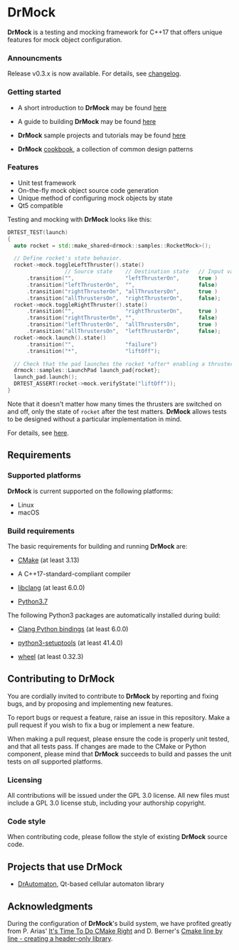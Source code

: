 <!--
Copyright 2019 Ole Kliemann, Malte Kliemann

This file is part of DrMock.

DrMock is free software: you can redistribute it and/or modify it
under the terms of the GNU General Public License as published by
the Free Software Foundation, either version 3 of the License, or
(at your option) any later version.

DrMock is distributed in the hope that it will be useful, but
WITHOUT ANY WARRANTY; without even the implied warranty of
MERCHANTABILITY or FITNESS FOR A PARTICULAR PURPOSE.  See the GNU
General Public License for more details.

You should have received a copy of the GNU General Public License
along with DrMock.  If not, see <https://www.gnu.org/licenses/>.
-->

# DrMock

**DrMock** is a testing and mocking framework for C++17 that offers unique
features for mock object configuration.

### Announcments

Release v0.3.x is now available. For details, see
[changelog](CHANGELOG.md).

### Getting started

* A short introduction to **DrMock** may be found [here](docs/introduction.md)

* A guide to building **DrMock** may be found [here](docs/build.md)

* **DrMock** sample projects and tutorials may be found [here](docs/tutorial.md)

* **DrMock** [cookbook](docs/cookbook.md), a collection of common design patterns

### Features

* Unit test framework
* On-the-fly mock object source code generation
* Unique method of configuring mock objects by state
* Qt5 compatible

Testing and mocking with **DrMock** looks like this:
```cpp
DRTEST_TEST(launch)
{
  auto rocket = std::make_shared<drmock::samples::RocketMock>();

  // Define rocket's state behavior.
  rocket->mock.toggleLeftThruster().state()
                  // Source state    // Destination state   // Input value
      .transition("",                "leftThrusterOn",      true )
      .transition("leftThrusterOn",  "",                    false)
      .transition("rightThrusterOn", "allThrustersOn",      true )
      .transition("allThrustersOn",  "rightThrusterOn",     false);
  rocket->mock.toggleRightThruster().state()
      .transition("",                "rightThrusterOn",     true )
      .transition("rightThrusterOn", "",                    false)
      .transition("leftThrusterOn",  "allThrustersOn",      true )
      .transition("allThrustersOn",  "leftThrusterOn",      false);
  rocket->mock.launch().state()
      .transition("",                "failure")
      .transition("*",               "liftOff");

  // Check that the pad launches the rocket *after* enabling a thruster.
  drmock::samples::LaunchPad launch_pad{rocket};
  launch_pad.launch();
  DRTEST_ASSERT(rocket->mock.verifyState("liftOff"));
}
```
Note that it doesn't matter how many times the thrusters are switched on
and off, only the state of `rocket` after the test matters. **DrMock**
allows tests to be designed without a particular implementation in mind.

For details, see [here](docs/samples/states.md).

## Requirements

### Supported platforms

**DrMock** is current supported on the following platforms:

* Linux
* macOS

### Build requirements

The basic requirements for building and running **DrMock** are:

* [CMake](https://cmake.org) (at least 3.13)

* A C++17-standard-compliant compiler

* [libclang](http://llvm.org/git/clang) (at least 6.0.0)

* [Python3.7](https://www.python.org)

The following Python3 packages are automatically installed during build:

* [Clang Python bindings](https://github.com/llvm-mirror/clang/tree/master/bindings/python)
  (at least 6.0.0)

* [python3-setuptools](https://pypi.org/project/setuptools) (at least 41.4.0)

* [wheel](https://pythonwheels.com) (at least 0.32.3)

## Contributing to **DrMock**

You are cordially invited to contribute to **DrMock** by reporting and
fixing bugs, and by proposing and implementing new features.

To report bugs or request a feature, raise an issue in this repository.
Make a pull request if you wish to fix a bug or implement a new feature.

When making a pull request, please ensure the code is properly unit
tested, and that all tests pass. If changes are made to the CMake or
Python component, please mind that **DrMock** succeeds to build and
passes the unit tests on _all_ supported platforms.

### Licensing

All contributions will be issued under the GPL 3.0 license. All new
files must include a GPL 3.0 license stub, including your authorship
copyright.

### Code style

When contributing code, please follow the style of existing **DrMock**
source code.

## Projects that use **DrMock**

* [DrAutomaton](https://github.com/DrCpp/DrAutomaton), Qt-based cellular automaton library

## Acknowledgments

During the configuration of **DrMock**'s build system, we have profited
greatly from P. Arias'
[It's Time To Do CMake Right](https://pabloariasal.github.io/2018/02/19/its-time-to-do-cmake-right/)
and D. Berner's
[Cmake line by line - creating a header-only library](http://dominikberner.ch/cmake-interface-lib/).

